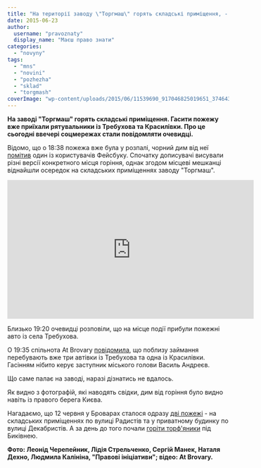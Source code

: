 ```yaml
---
title: "На території заводу \"Торгмаш\" горять складські приміщення, - очевидці"
date: 2015-06-23
author: 
  username: "pravoznaty"
  display_name: "Маєш право знати"
categories: 
  - "novyny"
tags: 
  - "mns"
  - "novini"
  - "pozhezha"
  - "sklad"
  - "torgmash"
coverImage: "wp-content/uploads/2015/06/11539690_917046825019651_3746439312798109161_n.jpg"
---
```


**На заводі "Торгмаш" горять складські приміщення. Гасити пожежу вже приїхали рятувальники із Требухова та Красилівки. Про це сьогодні ввечері соцмережах стали повідомляти очевидці.**

Відомо, що о 18:38 пожежа вже була у розпалі, чорний дим від неї [помітив](https://www.facebook.com/groups/brovary/permalink/1060579980638634/) один із користувачів Фейсбуку. Спочатку дописувачі висували різні версії конкретного місця горіння, однак згодом місцеві мешканці віднайшли осередок на складських приміщеннях заводу "Торгмаш".

<iframe src="https://www.youtube.com/embed/xPqHHbFK96Y" width="560" height="315" frameborder="0" allowfullscreen="allowfullscreen"></iframe>

Близько 19:20 очевидці розповіли, що на місце події прибули пожежні авто із села Требухова.

О 19:35 спільнота At Brovary [повідомила](https://www.facebook.com/atbrovary/posts/1458122621170364), що поблизу займання перебувають вже три автівки із Требухова та одна із Красилівки. Гасінням нібито керує заступник міського голови Василь Андреєв.

Що саме палає на заводі, наразі дізнатись не вдалось.

Як видно з фотографій, які наводять свідки, дим від горіння було видно навіть із правого берега Києва.

Нагадаємо, що 12 червня у Броварах сталося одразу [дві пожежі](https://mpz.brovary.org/dvi-pozhezhi-za-odyn-ranok-u-brovarah-gorily-garazh-i-pryvatnyj-budynok-foto-video/) - на складських приміщеннях по вулиці Радистів та у приватному будинку по вулиці Декабристів. А за день до того почали [горіти торф'яники](https://mpz.brovary.org/bilya-brovariv-goryat-torfyanyky-pozhezha-pochalasya-z-lisu/) під Биківнею.

**Фото: Леонід Черепейник, Лідія Стрельченко, Сергій Манек, Наталя Дехно, Людмила Калініна, "Правові ініціативи"; відео: At Brovary.**
